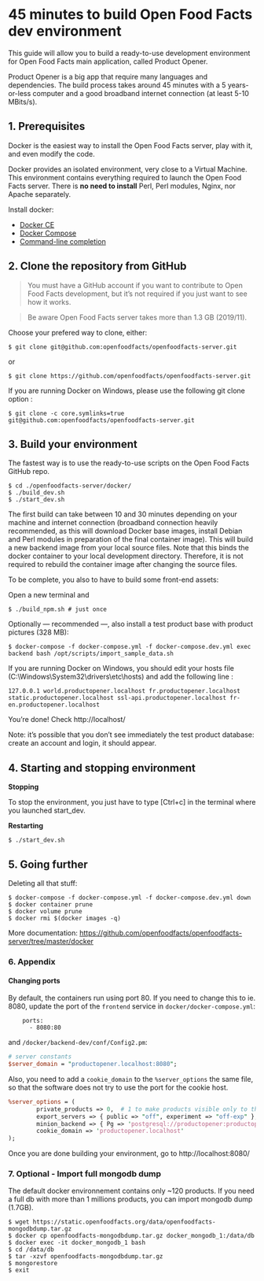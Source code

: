 # 45 minutes to build Open Food Facts dev environment
This guide will allow you to build a ready-to-use development environment for Open Food Facts main application, called Product Opener.

Product Opener is a big app that require many languages and dependencies. The build process takes around 45 minutes with a 5 years-or-less computer and a good broadband internet connection (at least 5-10 MBits/s).


## 1. Prerequisites
Docker is the easiest way to install the Open Food Facts server, play with it, and even modify the code.

Docker provides an isolated environment, very close to a Virtual Machine. This environment contains everything required to launch the Open Food Facts server. There is **no need to install** Perl, Perl modules, Nginx, nor Apache separately.

Install docker:
- [Docker CE](https://docs.docker.com/install/#supported-platforms)
- [Docker Compose](https://docs.docker.com/compose/install/)
- [Command-line completion](https://docs.docker.com/compose/completion/)


## 2. Clone the repository from GitHub
> You must have a GitHub account if you want to contribute to Open Food Facts development, but it’s not required if you just want to see how it works.

> Be aware Open Food Facts server takes more than 1.3 GB (2019/11).

Choose your prefered way to clone, either:

```console
$ git clone git@github.com:openfoodfacts/openfoodfacts-server.git
```

or

```console
$ git clone https://github.com/openfoodfacts/openfoodfacts-server.git
```

If you are running Docker on Windows, please use the following git clone option :
```console
$ git clone -c core.symlinks=true git@github.com:openfoodfacts/openfoodfacts-server.git
```

## 3. Build your environment
The fastest way is to use the ready-to-use scripts on the Open Food Facts GitHub repo.
```console
$ cd ./openfoodfacts-server/docker/
$ ./build_dev.sh
$ ./start_dev.sh
```
The first build can take between 10 and 30 minutes depending on your machine and internet connection (broadband connection heavily recommended, as this will download Docker base images, install Debian and Perl modules in preparation of the final container image).
This will build a new backend image from your local source files. Note that this binds the docker container to your local development directory. Therefore, it is not required to rebuild the container image after changing the source files.

To be complete, you also to have to build some front-end assets:

Open a new terminal and

```console
$ ./build_npm.sh # just once
```

Optionally — recommended —, also install a test product base with product pictures (328 MB):

```console
$ docker-compose -f docker-compose.yml -f docker-compose.dev.yml exec backend bash /opt/scripts/import_sample_data.sh
```

If you are running Docker on Windows, you should edit your hosts file (C:\Windows\System32\drivers\etc\hosts) and add the following line :
```text
127.0.0.1 world.productopener.localhost fr.productopener.localhost static.productopener.localhost ssl-api.productopener.localhost fr-en.productopener.localhost 
```

You’re done! Check http://localhost/

Note: it’s possible that you don’t see immediately the test product database: create an account and login, it should appear.


## 4. Starting and stopping environment

**Stopping**

To stop the environment, you just have to type [Ctrl+c] in the terminal where you launched start_dev.

**Restarting**

```console
$ ./start_dev.sh
```

## 5. Going further

Deleting all that stuff:
```console
$ docker-compose -f docker-compose.yml -f docker-compose.dev.yml down
$ docker container prune
$ docker volume prune
$ docker rmi $(docker images -q)
```
More documentation: https://github.com/openfoodfacts/openfoodfacts-server/tree/master/docker

### 6. Appendix
#### Changing ports

By default, the containers run using port 80. If you need to change this to ie. 8080, update the port of the `frontend` service in `docker/docker-compose.yml`:
```
    ports:
      - 8080:80
```

and `/docker/backend-dev/conf/Config2.pm`:
```perl
# server constants
$server_domain = "productopener.localhost:8080";
```

Also, you need to add a `cookie_domain` to the `%server_options` the same file, so that the software does not try to use the port for the cookie host.
```perl
%server_options = (
        private_products => 0,  # 1 to make products visible only to the owner (producer platform)
        export_servers => { public => "off", experiment => "off-exp" },
        minion_backend => { Pg => 'postgresql://productopener:productopener@postgres/minion' },
        cookie_domain => 'productopener.localhost'
);
```
Once you are done building your environment, go to http://localhost:8080/


### 7. Optional - Import full mongodb dump
The default docker environnement contains only ~120 products. If you need a full db with more than 1 millions products, you can import mongodb dump (1.7GB).
```console
$ wget https://static.openfoodfacts.org/data/openfoodfacts-mongodbdump.tar.gz
$ docker cp openfoodfacts-mongodbdump.tar.gz docker_mongodb_1:/data/db
$ docker exec -it docker_mongodb_1 bash
$ cd /data/db
$ tar -xzvf openfoodfacts-mongodbdump.tar.gz 
$ mongorestore
$ exit
```
